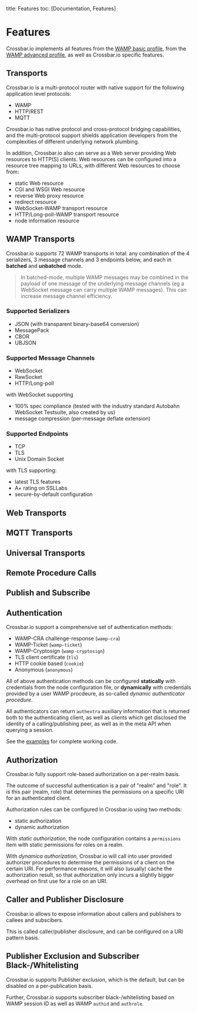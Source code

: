 title: Features
toc: [Documentation, Features]

# Features

Crossbar.io implements all features from the [WAMP basic profile](), from the [WAMP advanced profile](), as well as Crossbar.io specific features.

## Transports

Crossbar.io is a multi-protocol router with native support for the following application level protocols:

* WAMP
* HTTP/REST
* MQTT

Crossbar.io has native protocol and cross-protocol bridging capabilities, and the multi-protocol support shields application developers from the complexities of different underlying network plumbing.

In addition, Crossbar.io also can serve as a Web server providing Web resources to HTTP(S) clients. Web resources can be configured into a resource tree mapping to URLs, with different Web resources to choose from:

* static Web resource
* CGI and WSGI Web resource
* reverse Web proxy resource
* redirect resource
* WebSocket-WAMP transport resource
* HTTP/Long-poll-WAMP transport resource
* node information resource


## WAMP Transports

Crossbar.io supports 72 WAMP transports in total: any combination of the 4 serializers, 3 message channels and 3 endpoints below, and each in **batched** and **unbatched** mode.

> In batched-mode, multiple WAMP messages may be combined in the payload of one message of the underlying message channels (eg a WebSocket message can carry multiple WAMP messages). This can increase message channel efficiency.

### Supported Serializers

* JSON (with transparent binary-base64 conversion)
* MessagePack
* CBOR
* UBJSON

### Supported Message Channels

* WebSocket
* RawSocket
* HTTP/Long-poll

with WebSocket supporting

* 100% spec compliance (tested with the industry standard Autobahn WebSocket Testsuite, also created by us)
* message compression (per-message deflate extension)

### Supported Endpoints

* TCP
* TLS
* Unix Domain Socket

with TLS supporting:

* latest TLS features
* A+ rating on SSLLabs
* secure-by-default configuration

## Web Transports

## MQTT Transports

## Universal Transports

## Remote Procedure Calls

## Publish and Subscribe


## Authentication

Crossbar.io support a comprehensive set of authentication methods:

* WAMP-CRA challenge-response (`wamp-cra`)
* WAMP-Ticket (`wamp-ticket`)
* WAMP-Cryptosign (`wamp-cryptosign`)
* TLS client certificate (`tls`)
* HTTP cookie based (`cookie`)
* Anonymous (`anonymous`)

All of above authentication methods can be configured **statically** with credentials from the node configuration file, or **dynamically** with credentials provided by a user WAMP procdeure, as so-called *dynamic authenticator procedure*.

All authenticators can return `authextra` auxiliary information that is returned both to the authenticating client, as well as clients which get disclosed the identity of a calling/publishing peer, as well as in the meta API when querying a session.

See the [examples](https://github.com/crossbario/crossbar-examples/tree/master/authentication) for complete working code.

## Authorization

Crossbar.io fully support role-based authorization on a per-realm basis.

The outcome of successful authentication is a pair of "realm" and "role". It is this pair (realm, role) that determines the permissions on a specific URI for an authenticated client.

Authorization rules can be configured in Crossbar.io using two methods:

* static authorization
* dynamic authorization

With *static authorization*, the node configuration contains a `permissions` item with static permissions for roles on a realm.

With *dynamica authorization*, Crossbar.io will call into user provided authorizer procedures to determine the permissions of a client on the certain URI. For performance reasons, it will also (usually) cache the authorization result, so that authorization only incurs a slightly bigger overhead on first use for a role on an URI.


## Caller and Publisher Disclosure

Crossbar.io allows to expose information about callers and publishers to callees and subscibers.

This is called caller/publisher disclosure, and can be configured on a URI pattern basis.


## Publisher Exclusion and Subscriber Black-/Whitelisting

Crossbar.io supports Publisher exclusion, which is the default, but can be disabled on a per-publication basis.

Further, Crossbar.io supports subscriber black-/whitelisting based on WAMP session ID as well as WAMP `authid` and `authrole`.
